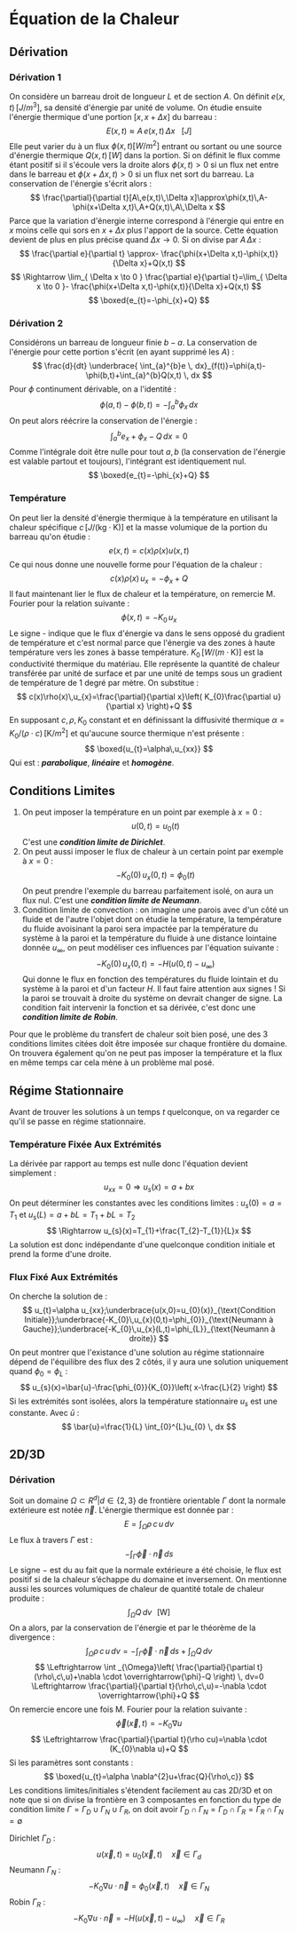 # Équation de la Chaleur
## Dérivation
### Dérivation 1
On considère un barreau droit de longueur $L$ et de section $A$. On définit $e(x,t)\,[J/m^{3}]$, sa densité d'énergie par unité de volume. On étudie ensuite l'énergie thermique d'une portion $[x,x+\Delta x]$ du barreau :
$$
E(x,t)\approx A\,e(x,t)\, \Delta x \,\,\,\,\,[J]
$$
Elle peut varier du à un flux $\phi(x,t)[W/m^{2}]$ entrant ou sortant ou une source d'énergie thermique $Q(x,t)\,[W]$ dans la portion. Si on définit le flux comme étant positif si il s'écoule vers la droite alors $\phi(x,t)>0$ si un flux net entre dans le barreau et $\phi(x+\Delta x,t)>0$ si un flux net sort du barreau. La conservation de l'énergie s'écrit alors :
$$
\frac{\partial}{\partial t}[A\,e(x,t)\,\Delta x]\approx\phi(x,t)\,A-\phi(x+\Delta x,t)\,A+Q(x,t)\,A\,\Delta x
$$
Parce que la variation d'énergie interne correspond à l'énergie qui entre en $x$ moins celle qui sors en $x+\Delta x$ plus l'apport de la source. Cette équation devient de plus en plus précise quand $\Delta x\rightarrow0$. Si on divise par $A\,\Delta x$ :
$$
\frac{\partial e}{\partial t} \approx- \frac{\phi(x+\Delta x,t)-\phi(x,t)}{\Delta x}+Q(x,t)
$$
$$
\Rightarrow \lim_{ \Delta x \to 0 } \frac{\partial e}{\partial t}=\lim_{ \Delta x \to 0 }-  \frac{\phi(x+\Delta x,t)-\phi(x,t)}{\Delta x}+Q(x,t)
$$
$$
\boxed{e_{t}=-\phi_{x}+Q}
$$
### Dérivation 2
Considérons un barreau de longueur finie $b-a$. La conservation de l'énergie pour cette portion s'écrit (en ayant supprimé les $A$) :
$$
\frac{d}{dt} \underbrace{ \int_{a}^{b}e \, dx}_{f(t)}=\phi(a,t)-\phi(b,t)+\int_{a}^{b}Q(x,t)  \, dx  
$$
Pour $\phi$ continument dérivable, on a l'identité :
$$
\phi(a,t)-\phi(b,t)=-\int_{a}^{b}\phi_{x}  \, dx 
$$
On peut alors réécrire la conservation de l'énergie :
$$
\int_{a}^{b}e_{x}+\phi_{x}-Q  \, dx=0 
$$
Comme l'intégrale doit être nulle pour tout $a,b$ (la conservation de l'énergie est valable partout et toujours), l'intégrant est identiquement nul.
$$
\boxed{e_{t}=-\phi_{x}+Q}
$$
### Température
On peut lier la densité d'énergie thermique à la température en utilisant la chaleur spécifique $c\,[J/(\text{kg}\cdot \text{K})]$ et la masse volumique de la portion du barreau qu'on étudie :
$$
e(x,t)=c(x)\rho(x)u(x,t)
$$
Ce qui nous donne une nouvelle forme pour l'équation de la chaleur :
$$
c(x)\rho(x)\,u_{x}=-\phi_{x}+Q
$$
Il faut maintenant lier le flux de chaleur et la température, on remercie M. Fourier pour la relation suivante :
$$
\phi(x,t)=-K_{0}\,u_{x}
$$
Le signe - indique que le flux d'énergie va dans le sens opposé du gradient de température et c'est normal parce que l'énergie va des zones à haute température vers les zones à basse température. $K_{0}\,[W/(m\cdot \text{K})]$ est la conductivité thermique du matériau. Elle représente la quantité de chaleur transférée par unité de surface et par une unité de temps sous un gradient de température de 1 degré par mètre.
On substitue :
$$
c(x)\rho(x)\,u_{x}=\frac{\partial}{\partial x}\left( K_{0}\frac{\partial u}{\partial x} \right)+Q
$$
En supposant $c,\rho ,K_{0}$ constant et en définissant la diffusivité thermique $\alpha=K_{0}/(\rho \cdot c)\,[\text{K}/m^{2}]$ et qu'aucune source thermique n'est présente :
$$
\boxed{u_{t}=\alpha\,u_{xx}}
$$
Qui est : ***parabolique***, ***linéaire*** et ***homogène***.

## Conditions Limites
1. On peut imposer la température en un point par exemple à $x=0$ :
   $$u(0,t)=u_{0}(t)$$
   C'est une ***condition limite de Dirichlet***.
2. On peut aussi imposer le flux de chaleur à un certain point par exemple à $x=0$ :
   $$-K_{0}(0)\,u_{x}(0,t)=\phi_{0}(t)$$
   On peut prendre l'exemple du barreau parfaitement isolé, on aura un flux nul. C'est une ***condition limite de Neumann***.
3. Condition limite de convection : on imagine une parois avec d'un côté un fluide et de l'autre l'objet dont on étudie la température, la température du fluide avoisinant la paroi sera impactée par la température du système à la paroi et la température du fluide à une distance lointaine donnée $u_{\infty}$, on peut modéliser ces influences par l'équation suivante :
   $$-K_{0}(0)\,u_{x}(0,t)=-H(u(0,t)-u_{\infty})$$
   Qui donne le flux en fonction des températures du fluide lointain et du système à la paroi et d'un facteur $H$. Il faut faire attention aux signes ! Si la paroi se trouvait à droite du système on devrait changer de signe. La condition fait intervenir la fonction et sa dérivée, c'est donc une ***condition limite de Robin***.


Pour que le problème du transfert de chaleur soit bien posé, une des 3 conditions limites citées doit être imposée sur chaque frontière du domaine. On trouvera également qu'on ne peut pas imposer la température et la flux en même temps car cela mène à un problème mal posé.


## Régime Stationnaire
Avant de trouver les solutions à un temps $t$ quelconque, on va regarder ce qu'il se passe en régime stationnaire.
### Température Fixée Aux Extrémités
La dérivée par rapport au temps est nulle donc l'équation devient simplement :
$$
u_{xx}=0\Rightarrow u_{s}(x)=a+bx 
$$
On peut déterminer les constantes avec les conditions limites : $u_{s}(0)=a=T_{1}$ et $u_{s}(L)=a+bL=T_{1}+bL=T_{2}$
$$
\Rightarrow u_{s}(x)=T_{1}+\frac{T_{2}-T_{1}}{L}x 
$$
La solution est donc indépendante d'une quelconque condition initiale et prend la forme d'une droite.
### Flux Fixé Aux Extrémités
On cherche la solution de :
$$
 u_{t}=\alpha u_{xx};\underbrace{u(x,0)=u_{0}(x)}_{\text{Condition Initiale}};\underbrace{-K_{0}\,u_{x}(0,t)=\phi_{0}}_{\text{Neumann à Gauche}};\underbrace{-K_{0}\,u_{x}(L,t)=\phi_{L}}_{\text{Neumann à droite}}
$$
On peut montrer que l'existance d'une solution au régime stationnaire dépend de l'équilibre des flux des $2$ côtés, il y aura une solution uniquement quand $\phi_{0}=\phi_{L}$ :
$$
u_{s}(x)=\bar{u}-\frac{\phi_{0}}{K_{0}}\left( x-\frac{L}{2} \right)
$$
Si les extrémités sont isolées, alors la température stationnaire $u_{s}$ est une constante. Avec $\bar{u}$ :
$$
	\bar{u}=\frac{1}{L} \int_{0}^{L}u_{0}  \, dx 
$$

## 2D/3D
### Dérivation
Soit un domaine $\Omega \subset R^{d}|d\in\{2,3\}$ de frontière orientable $\Gamma$ dont la normale extérieure est notée $\overrightarrow{n}$. L'énergie thermique est donnée par :
$$
E=\int_{\Omega}\rho\,c\,u \, dv 
$$
Le flux à travers $\Gamma$ est :
$$
-\int_{\Gamma}\overrightarrow{\phi}\cdot \overrightarrow{n}  \, ds 
$$
Le signe − est du au fait que la normale extérieure a été choisie, le flux est positif si de la chaleur s’échappe du domaine et inversement. On mentionne aussi les sources volumiques de chaleur de quantité totale de chaleur produite :
$$
\int_{\Omega}Q  \, dv\,\,\,\,\text{[W]} 
$$
On a alors, par la conservation de l'énergie et par le théorème de la divergence :
$$
\int_{\Omega}\rho\,c\,u \, dv = -\int_{\Gamma}\overrightarrow{\phi}\cdot \overrightarrow{n}  \, ds +\int_{\Omega}Q  \, dv
$$
$$
\Leftrightarrow \int _{\Omega}\left( \frac{\partial}{\partial t}(\rho\,c\,u)+\nabla \cdot \overrightarrow{\phi}-Q \right) \, dv=0 \Leftrightarrow \frac{\partial}{\partial t}(\rho\,c\,u)=-\nabla \cdot \overrightarrow{\phi}+Q
$$
On remercie encore une fois M. Fourier pour la relation suivante :
$$
\vec{\phi}(\vec{x},t)=-K_{0}\nabla u
$$
$$
\Leftrightarrow \frac{\partial}{\partial t}(\rho cu)=\nabla \cdot (K_{0}\nabla u)+Q
$$
Si les paramètres sont constants :
$$
\boxed{u_{t}=\alpha \nabla^{2}u+\frac{Q}{\rho\,c}} 
$$
Les conditions limites/initiales s'étendent facilement au cas 2D/3D et on note que si on divise la frontière en 3 composantes en fonction du type de condition limite $\Gamma=\Gamma_{D}\cup \Gamma_{N}\cup \Gamma_{R}$, on doit avoir $\Gamma_{D}\cap \Gamma_{N}=\Gamma_{D}\cap \Gamma_{R}=\Gamma_{R}\cap \Gamma_{N}=\emptyset$

Dirichlet $\Gamma_{D}$ :
$$
u(\vec{x},t)=u_{0}(\vec{x},t)\quad \vec{x}\in\Gamma_{d}
$$
Neumann $\Gamma_{N}$ :
$$
-K_{0}\nabla u\cdot \vec{n}=\phi_{0}(\vec{x},t) \quad \vec{x}\in\Gamma_{N}
$$
Robin $\Gamma_{R}$ :
$$
-K_{0}\nabla u\cdot  \vec{n}=-H(u(\vec{x},t)-u_{\infty}) \quad \vec{x}\in\Gamma_{R}
$$





